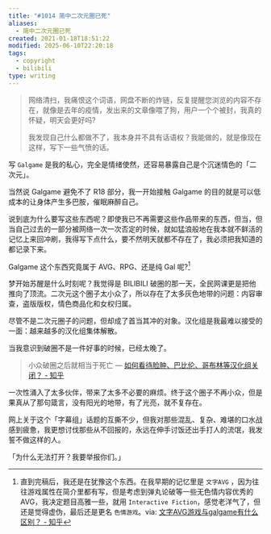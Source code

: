 ```yaml
---
title: "#1014 简中二次元圈已死"
aliases:
  - 简中二次元圈已死
created: 2021-01-18T18:51:22
modified: 2025-06-10T22:20:18
tags:
  - copyright
  - bilibili
type: writing
---
```


> 网络清扫，我痛恨这个词语，网盘不断的炸链，反复提醒您浏览的内容不存在，就像是去年的疫情，发出来的文章像喂了狗，用户一个个被封，我真的怀疑，明天会更好吗?
>
> 我发现自己什么都做不了，我本身并不具有话语权？我能做的，就是像现在这样，写下一些气愤的话。

写 `Galgame` 是我的私心，完全是情绪使然，还容易暴露自己是个沉迷情色的「二次元」。

当然说 Galgame 避免不了 R18 部分，我一开始接触 Galgame 的目的就是可以低成本的让身体产生多巴胺，催眠麻醉自己。

说到底为什么要写这些东西呢？即使我已不再需要这些作品带来的东西，但当，但当自己过去的一部分被网络一次一次否定的时候，就如猛浪般地在我本就不鲜活的记忆上来回冲刷，我得写下点什么，要不然明天就都不存在了，我必须把我知道的都记录下来。

Galgame 这个东西究竟属于 AVG、RPG、还是纯 Gal 呢?[^why-this-title]

梦开始苏醒是什么时刻呢？我觉得是 BILIBILI 破圈的那一天，全民网课更是把他推向了顶流。二次元这个圈子太小众了，所以存在了太多灰色地带的问题：内容审查，盗版版权，情色商品化和女权归属。

尽管不是二次元圈子的问题，但却成了首当其冲的对象。汉化组是我最难以接受的一面：越来越多的汉化组集体解散。

当我意识到破圈不是一件好事的时候，已经太晚了。

> 小众破圈之后就相当于死亡
> — [如何看待脸肿、巴比伦、哥布林等汉化组关闭？ - 知乎](https://www.zhihu.com/question/456409506)

一次性涌入了太多伙伴，带来了太多不必要的麻烦。终于这个圈子不再小众，但是果真从了那句箴言，没有阳光的地带，有了光亮，就不复存在。

网上关于这个「字幕组」话题的互撕不少，但我对那些混乱、复杂、难堪的口水战感到疲惫，我更想讨伐那些从不回报的，永远在伸手讨饭还出手打人的流氓，我发誓不做这样的人。

「为什么无法打开？我要举报你们。」

[^why-this-title]: 直到完稿后，我还是在犹豫这个东西。在我早期的记忆里是 `文字AVG` ，因为往往游戏属性在简介里都有写，但是考虑到弹丸论破等一些无色情内容优秀的 AVG，我决定题目高雅一些，就用 `Interactive Fiction`，感觉老洋气了，但还是觉得虚伪，最后还是更名 `色情游戏`。via: [文字AVG游戏与galgame有什么区别？ - 知乎](https://www.zhihu.com/question/286784507)
